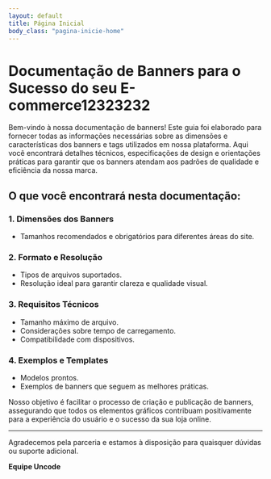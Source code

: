 ```yaml
---
layout: default
title: Página Inicial
body_class: "pagina-inicie-home"
---
```



# Documentação de Banners para o Sucesso do seu E-commerce12323232

Bem-vindo à nossa documentação de banners! Este guia foi elaborado para fornecer todas as informações necessárias sobre as dimensões e características dos banners e tags utilizados em nossa plataforma. Aqui você encontrará detalhes técnicos, especificações de design e orientações práticas para garantir que os banners atendam aos padrões de qualidade e eficiência da nossa marca.

## O que você encontrará nesta documentação:

### 1. **Dimensões dos Banners**

- Tamanhos recomendados e obrigatórios para diferentes áreas do site.


### 2. **Formato e Resolução**

- Tipos de arquivos suportados.
- Resolução ideal para garantir clareza e qualidade visual.


### 3. **Requisitos Técnicos**
- Tamanho máximo de arquivo.
- Considerações sobre tempo de carregamento.
- Compatibilidade com dispositivos.


### 4. **Exemplos e Templates**
- Modelos prontos.
- Exemplos de banners que seguem as melhores práticas.


Nosso objetivo é facilitar o processo de criação e publicação de banners, assegurando que todos os elementos gráficos contribuam positivamente para a experiência do usuário e o sucesso da sua loja online.

---

Agradecemos pela parceria e estamos à disposição para quaisquer dúvidas ou suporte adicional.

**Equipe Uncode**

